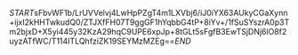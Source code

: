 $START$sFbvWF1b/LrUVVelvj4LwHpPZgT4m1LXVbj6/iJ0iYX63AUkyCGaXynn+ijxI2kHHTwkudQ0/ZTJXfFH07T9ggGF1hYqbbG4tP+8iYv+/1fSuSYszrA0p3Tm2bjxD+X5yi445y32KzA29hqC9UPE6xpJp+8tGLt5sFgfB3EwTSjDNj6lO8f2uyzATfWC/T114ITLQhfziZK19SEYMzMZEg==$END$